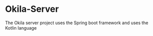 # Okila-Server
The Okila server project uses the Spring boot framework and uses the Kotlin language
